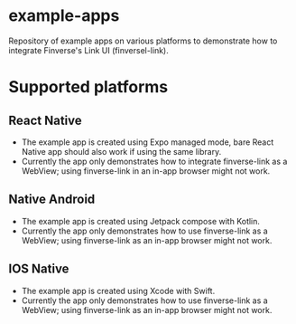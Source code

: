 # example-apps

Repository of example apps on various platforms to demonstrate how to integrate Finverse's Link UI (finversel-link).

# Supported platforms

## React Native

- The example app is created using Expo managed mode, bare React Native app should also work if using the same library.
- Currently the app only demonstrates how to integrate finverse-link as a WebView; using finverse-link in an in-app browser might not work.

## Native Android

- The example app is created using Jetpack compose with Kotlin.
- Currently the app only demonstrates how to use finverse-link as a WebView; using finverse-link as an in-app browser might not work.

## IOS Native

- The example app is created using Xcode with Swift.
- Currently the app only demonstrates how to use finverse-link as a WebView; using finverse-link as an in-app browser might not work.
